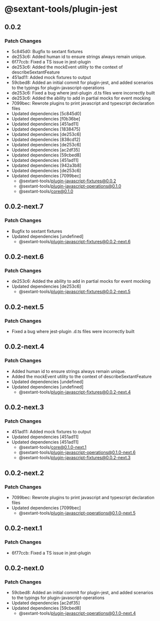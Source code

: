 # @sextant-tools/plugin-jest

## 0.0.2

### Patch Changes

- 5c845d0: Bugfix to sextant fixtures
- de253c6: Added human id to ensure strings always remain unique.
- 6f77ccb: Fixed a TS issue in jest-plugin
- de253c6: Added the mockEvent utility to the context of describeSextantFeature
- 451ad11: Added mock fixtures to output
- 59cbed8: Added an initial commit for plugin-jest, and added scenarios to the typings for plugin-javascript-operations
- de253c6: Fixed a bug where jest-plugin .d.ts files were incorrectly built
- de253c6: Added the ability to add in partial mocks for event mocking
- 7099bec: Rewrote plugins to print javascript and typescript declaration files
- Updated dependencies [5c845d0]
- Updated dependencies [f0b36be]
- Updated dependencies [451ad11]
- Updated dependencies [1838475]
- Updated dependencies [de253c6]
- Updated dependencies [838cd12]
- Updated dependencies [de253c6]
- Updated dependencies [ac2df35]
- Updated dependencies [59cbed8]
- Updated dependencies [451ad11]
- Updated dependencies [942a3b8]
- Updated dependencies [de253c6]
- Updated dependencies [7099bec]
  - @sextant-tools/plugin-javascript-fixtures@0.0.2
  - @sextant-tools/plugin-javascript-operations@0.1.0
  - @sextant-tools/core@0.1.0

## 0.0.2-next.7

### Patch Changes

- Bugfix to sextant fixtures
- Updated dependencies [undefined]
  - @sextant-tools/plugin-javascript-fixtures@0.0.2-next.6

## 0.0.2-next.6

### Patch Changes

- de253c6: Added the ability to add in partial mocks for event mocking
- Updated dependencies [de253c6]
  - @sextant-tools/plugin-javascript-fixtures@0.0.2-next.5

## 0.0.2-next.5

### Patch Changes

- Fixed a bug where jest-plugin .d.ts files were incorrectly built

## 0.0.2-next.4

### Patch Changes

- Added human id to ensure strings always remain unique.
- Added the mockEvent utility to the context of describeSextantFeature
- Updated dependencies [undefined]
- Updated dependencies [undefined]
  - @sextant-tools/plugin-javascript-fixtures@0.0.2-next.4

## 0.0.2-next.3

### Patch Changes

- 451ad11: Added mock fixtures to output
- Updated dependencies [451ad11]
- Updated dependencies [451ad11]
  - @sextant-tools/core@0.1.0-next.1
  - @sextant-tools/plugin-javascript-operations@0.1.0-next.6
  - @sextant-tools/plugin-javascript-fixtures@0.0.2-next.3

## 0.0.2-next.2

### Patch Changes

- 7099bec: Rewrote plugins to print javascript and typescript declaration files
- Updated dependencies [7099bec]
  - @sextant-tools/plugin-javascript-operations@0.1.0-next.5

## 0.0.2-next.1

### Patch Changes

- 6f77ccb: Fixed a TS issue in jest-plugin

## 0.0.2-next.0

### Patch Changes

- 59cbed8: Added an initial commit for plugin-jest, and added scenarios to the typings for plugin-javascript-operations
- Updated dependencies [ac2df35]
- Updated dependencies [59cbed8]
  - @sextant-tools/plugin-javascript-operations@0.1.0-next.4
